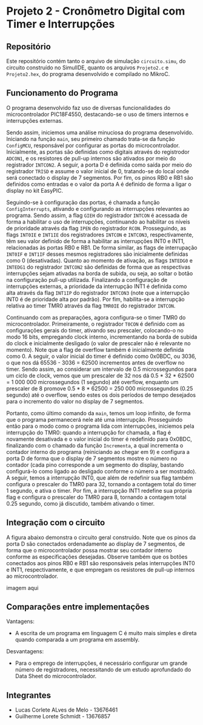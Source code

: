 # Projeto 2 - Cronômetro Digital com Timer e Interrupções

## Repositório
Este repositório contém tanto o arquivo de simulação `circuito.simu`, do circuito construído no SimulIDE, quanto os arquivos `Projeto2.c` e `Projeto2.hex`, do programa desenvolvido e compilado no MikroC.

## Funcionamento do Programa

O programa desenvolvido faz uso de diversas funcionalidades do microcontrolador PIC18F4550, destacando-se o uso de timers internos e interrupções externas.

Sendo assim, iniciemos uma análise minuciosa do programa desenvolvido. Iniciando na função `main`, seu primeiro chamado trata-se da função `ConfigMCU`, responsável por configurar as portas do microcontrolador. Inicialmente, as portas são definidas como digitais através do registrodor `ADCON1`, e os resistores de pull-up internos são ativados por meio do registrador `INTCON2`. A seguir, a porta D é definida como saída por meio do registrador `TRISD` e assume o valor inicial de 0, tratando-se do local onde será conectado o display de 7 segmentos. Por fim, os pinos RB0 e RB1 são definidos como entradas e o valor da porta A é definido de forma a ligar o display no kit EasyPIC.

Seguindo-se à configuração das portas, é chamada a função `ConfigInterrupts`, ativando e configurando as interrupções relevantes ao programa. Sendo assim, a flag `GIEH` do registrador `INTCON` é acessada de forma a habilitar o uso de interrupções, continuando ao habilitar os níveis de prioridade através da flag `IPEN` do registrador `RCON`. Prosseguindo, as flags `INT0IE` e `INT1IE` dos registradores `INTCON` e `INTCON3`, respectivamente, têm seu valor definido de forma a habilitar as interrupções INT0 e INT1, relacionadas às portas RB0 e RB1. De forma similar, as flags de interrupação `INT0IF` e `INT1IF` desses mesmos registradores são inicialmente definidas como 0 (desativadas). Quanto ao momento de ativação, as flags `INTEDG0` e `INTEDG1` do registrador `INTCON2` são definidas de forma que as respectivas interrupções sejam ativadas na borda de subida, ou seja, ao soltar o botão na configuração pull-up utilizada. Finalizando a configuração de interrupções externas, a prioridade da interrupção INT1 é definida como alta através da flag `INT1IP` do registrador `INTCON3` (note que a interrupção INT0 é de prioridade alta por padrão). Por fim, habilita-se a interrupção relativa ao timer TMR0 através da flag `TMR0IE` do registrador `INTCON`.

Continuando com as preparações, agora configura-se o timer TMR0 do microcontrolador. Primeiramente, o registrador `T0CON` é definido com as configurações gerais do timer, ativando seu prescaler, colocando-o no modo 16 bits, empregando clock interno, incrementando na borda de subida do clock e inicialmente desligado (o valor de prescaler não é relevante no momento). Note que a flag de overflow também é inicialmente definida como 0. A seguir, o valor inicial do timer é definido como 0x0BDC, ou 3036, o que nos dá 65536 - 3036 = 62500 incrementos antes de overflow no timer. Sendo assim, ao considerar um intervalo de 0.5 microssegundos para um ciclo de clock, vemos que um prescaler de 32 nos dá 0.5 * 32 * 62500 = 1 000 000 microssegundos (1 segundo) até overflow, enquanto um prescaler de 8 promove 0.5 * 8 * 62500 = 250 000 microssegundos (0.25 segundo) até o overflow, sendo estes os dois períodos de tempo desejados para o incremento do valor no display de 7 segmentos.

Portanto, como último comando da `main`, temos um loop infinito, de forma que o programa permanecerá nele até uma interrupção. Prosseguindo então para o modo como o programa lida com interrupções, iniciemos pela interrupção do TMR0: quando a interrupção for chamada, a flag é novamente desativada e o valor inicial do timer é redefinido para 0x0BDC, finalizando com o chamado da função `Incrementa`, a qual incrementa o contador interno do programa (reiniciando ao chegar em 9) e configura a porta D de forma que o display de 7 segmentos mostre o número no contador (cada pino corresponde a um segmento do display, bastando configurá-lo como ligado ao desligado conforme o número a ser mostrado). A seguir, temos a interrupção INT0, que além de redefinir sua flag também configura o prescaler do TMR0 para 32, tornando a contagem total do timer 1 segundo, e ativa o timer. Por fim, a interrupção INT1 redefine sua própria flag e configura o prescaler do TMR0 para 8, tornando a contagem total 0.25 segundo, como já discutido, também ativando o timer.

## Integração com o circuito

A figura abaixo demonstra o circuito geral construído. Note que os pinos da porta D são conectados ordenadamente ao display de 7 segmentos, de forma que o microcontrolador possa mostrar seu contador interno conforme as especificações desejadas. Observe também que os botões conectados aos pinos RB0 e RB1 são responsáveis pelas interrupções INT0 e INT1, respectivamente, e que empregam os resistores de pull-up internos ao microcontrolador.

imagem aqui

## Comparações entre implementações

Vantagens:
- A escrita de um programa em linguagem C é muito mais simples e direta quando comparada a um programa em assembly.

Desvantagens:
- Para o emprego de interrupções, é necessário configurar um grande número de registradores, necessitando de um estudo aprofundado do Data Sheet do microcontrolador.

## Integrantes
- Lucas Corlete ALves de Melo - 13676461  
- Guilherme Lorete Schmidt - 13676857
